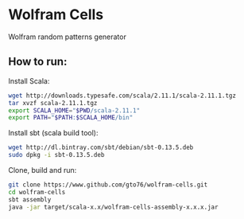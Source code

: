 Wolfram Cells
=============

Wolfram random patterns generator

How to run:
-----------

Install Scala:
```bash
wget http://downloads.typesafe.com/scala/2.11.1/scala-2.11.1.tgz
tar xvzf scala-2.11.1.tgz
export SCALA_HOME="$PWD/scala-2.11.1"
export PATH="$PATH:$SCALA_HOME/bin"
```

Install sbt (scala build tool):
```bash
wget http://dl.bintray.com/sbt/debian/sbt-0.13.5.deb
sudo dpkg -i sbt-0.13.5.deb
```

Clone, build and run:
```bash
git clone https://www.github.com/gto76/wolfram-cells.git
cd wolfram-cells
sbt assembly
java -jar target/scala-x.x/wolfram-cells-assembly-x.x.x.jar
```
